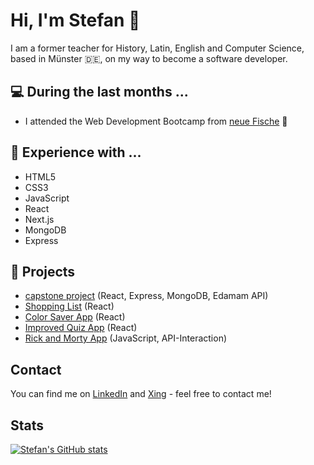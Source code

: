 # Hi, I'm Stefan  :wave:

I am a former teacher for History, Latin, English and Computer Science, based in Münster 🇩🇪, on my way to become a software developer. 

## 💻 During the last months ...
- I attended the Web Development Bootcamp from [neue Fische](https://www.neuefische.de/)  🐧

## 💬 Experience with ...
- HTML5
- CSS3
- JavaScript
- React
- Next.js
- MongoDB
- Express

## 🧠 Projects
- [capstone project](https://github.com/s-kond/capstone-cook4all) (React, Express, MongoDB, Edamam API)
- [Shopping List](https://shoppinglist-kappa.vercel.app/) (React)
- [Color Saver App](https://color-saver-sandy.vercel.app) (React)
- [Improved Quiz App](https://quiz-app-ultra-git-main-s-kond.vercel.app) (React)
- [Rick and Morty App](https://rick-and-morty-app-omega-orcin.vercel.app) (JavaScript, API-Interaction)

## Contact

You can find me on [LinkedIn](https://www.linkedin.com/in/stefan-kondring-04b27b246/) and [Xing](https://www.xing.com/profile/Stefan_Kondring/cv) - feel free to contact me!

## Stats
[![Stefan's GitHub stats](https://github-readme-stats.vercel.app/api?username=s-kond&theme=tokyonight)](https://github.com/s-kond/github-readme-stats)
